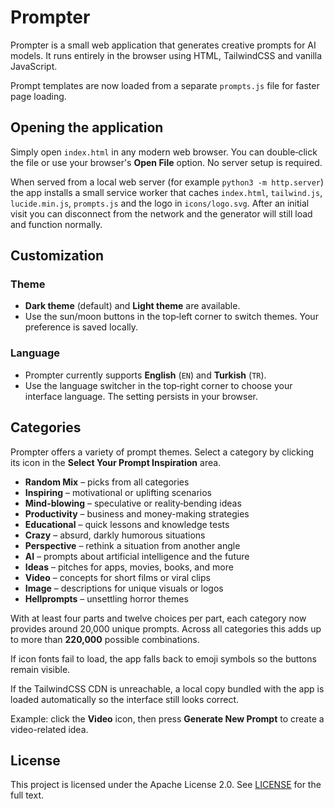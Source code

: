 # Prompter

Prompter is a small web application that generates creative prompts for AI models. It runs entirely in the browser using HTML, TailwindCSS and vanilla JavaScript.

Prompt templates are now loaded from a separate `prompts.js` file for faster page loading.
## Opening the application

Simply open `index.html` in any modern web browser. You can double‑click the file or use your browser's **Open File** option. No server setup is required.

When served from a local web server (for example `python3 -m http.server`) the app installs a small service worker that caches `index.html`, `tailwind.js`, `lucide.min.js`, `prompts.js` and the logo in `icons/logo.svg`. After an initial visit you can disconnect from the network and the generator will still load and function normally.

## Customization

### Theme
- **Dark theme** (default) and **Light theme** are available.
- Use the sun/moon buttons in the top‑left corner to switch themes. Your preference is saved locally.

### Language
- Prompter currently supports **English** (`EN`) and **Turkish** (`TR`).
- Use the language switcher in the top‑right corner to choose your interface language. The setting persists in your browser.

## Categories
Prompter offers a variety of prompt themes. Select a category by clicking its icon in the **Select Your Prompt Inspiration** area.

- **Random Mix** – picks from all categories
- **Inspiring** – motivational or uplifting scenarios
- **Mind-blowing** – speculative or reality‑bending ideas
- **Productivity** – business and money-making strategies
- **Educational** – quick lessons and knowledge tests
- **Crazy** – absurd, darkly humorous situations
- **Perspective** – rethink a situation from another angle
- **AI** – prompts about artificial intelligence and the future
- **Ideas** – pitches for apps, movies, books, and more
- **Video** – concepts for short films or viral clips
- **Image** – descriptions for unique visuals or logos
- **Hellprompts** – unsettling horror themes

With at least four parts and twelve choices per part, each category now provides around 20,000 unique prompts. Across all categories this adds up to more than **220,000** possible combinations.

If icon fonts fail to load, the app falls back to emoji symbols so the buttons remain visible.

If the TailwindCSS CDN is unreachable, a local copy bundled with the app is loaded automatically so the interface still looks correct.

Example: click the **Video** icon, then press **Generate New Prompt** to create a video-related idea.

## License

This project is licensed under the Apache License 2.0. See [LICENSE](LICENSE) for the full text.
